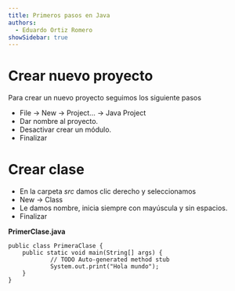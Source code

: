 ```yaml
---
title: Primeros pasos en Java
authors:
  - Eduardo Ortiz Romero
showSidebar: true
---
```

# Crear nuevo proyecto
Para crear un nuevo proyecto seguimos los siguiente pasos
* File -> New -> Project... -> Java Project
* Dar nombre al proyecto.
* Desactivar crear un módulo.
* Finalizar

# Crear clase
* En la carpeta *src* damos clic derecho y seleccionamos
* New -> Class
* Le damos nombre, inicia siempre con mayúscula y sin espacios.
* Finalizar

**PrimerClase.java**

```
public class PrimeraClase {
	public static void main(String[] args) {
			// TODO Auto-generated method stub
			System.out.print("Hola mundo");
	}
}
```
